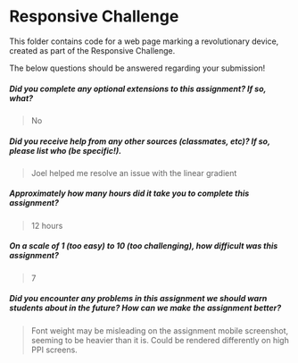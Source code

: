 # Responsive Challenge

This folder contains code for a web page marking a revolutionary device, created as part of the Responsive Challenge.

The below questions should be answered regarding your submission!

##### Did you complete any optional extensions to this assignment? If so, what? #####
> No


##### Did you receive help from any other sources (classmates, etc)? If so, please list who (be specific!). #####
> Joel helped me resolve an issue with the linear gradient


##### Approximately how many hours did it take you to complete this assignment? #####
> 12 hours


##### On a scale of 1 (too easy) to 10 (too challenging), how difficult was this assignment? #####
> 7


##### Did you encounter any problems in this assignment we should warn students about in the future? How can we make the assignment better? #####
> Font weight may be misleading on the assignment mobile screenshot, seeming to be heavier than it is. Could be rendered differently on high
PPI screens.
